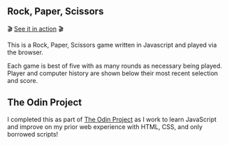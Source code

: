 ## Rock, Paper, Scissors

🎬 [See it in action](https://heynicortiz.github.io/top_rock_paper_scissors/) 🎬

This is a Rock, Paper, Scissors game written in Javascript and played via the browser.

Each game is best of five with as many rounds as necessary being played. Player and computer history are shown below their most recent selection and score.


## The Odin Project
I completed this as part of [The Odin Project](https://www.theodinproject.com/lessons/foundations-rock-paper-scissors) as I work to learn JavaScript and improve on my prior web experience with HTML, CSS, and only borrowed scripts!